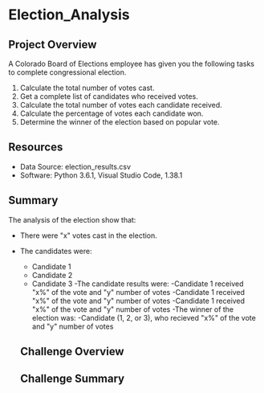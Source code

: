 # Election_Analysis

## Project Overview
A Colorado Board of Elections employee has given you the following tasks to complete congressional election.

1. Calculate the total number of votes cast.
2. Get a complete list of candidates who received votes.
3. Calculate the total number of votes each candidate received.
4. Calculate the percentage of votes each candidate won.
5. Determine the winner of the election based on popular vote.

## Resources
- Data Source: election_results.csv
- Software: Python 3.6.1, Visual Studio Code, 1.38.1

## Summary
The analysis of the election show that:
- There were "x" votes cast in the election.
- The candidates were:
  - Candidate 1
  - Candidate 2
  - Candidate 3
-The candidate results were:
  -Candidate 1 received "x%" of the vote and "y" number of votes
  -Candidate 1 received "x%" of the vote and "y" number of votes
  -Candidate 1 received "x%" of the vote and "y" number of votes
-The winner of the election was:
  -Candidate (1, 2, or 3), who recieved "x%" of the vote and "y" number of votes
  
  ## Challenge Overview
  
  ## Challenge Summary
